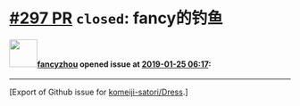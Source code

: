 # [\#297 PR](https://github.com/komeiji-satori/Dress/pull/297) `closed`: fancy的钓鱼

#### <img src="https://avatars.githubusercontent.com/u/19216022?u=224f8c72d5e1a55172cc15356062f717818f8904&v=4" width="50">[fancyzhou](https://github.com/fancyzhou) opened issue at [2019-01-25 06:17](https://github.com/komeiji-satori/Dress/pull/297):






-------------------------------------------------------------------------------



[Export of Github issue for [komeiji-satori/Dress](https://github.com/komeiji-satori/Dress).]
